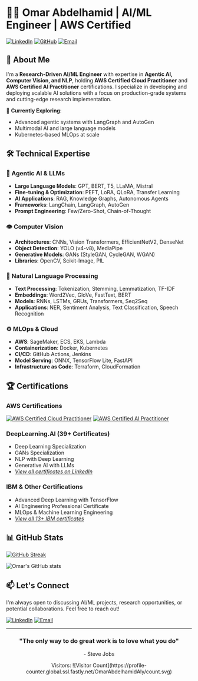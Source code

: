 # 👨‍💻 Omar Abdelhamid | AI/ML Engineer | AWS Certified

[![LinkedIn](https://img.shields.io/badge/LinkedIn-0077B5?style=for-the-badge&logo=linkedin&logoColor=white)](https://www.linkedin.com/in/omar-abdelhamid-204b0618a/)
[![GitHub](https://img.shields.io/badge/GitHub-100000?style=for-the-badge&logo=github&logoColor=white)](https://github.com/OmarAbdelhamidAly)
[![Email](https://img.shields.io/badge/Email-D14836?style=for-the-badge&logo=gmail&logoColor=white)](mailto:omar.yaser.o.1322001@gmail.com)

## 🚀 About Me

I'm a **Research-Driven AI/ML Engineer** with expertise in **Agentic AI, Computer Vision, and NLP**, holding **AWS Certified Cloud Practitioner** and **AWS Certified AI Practitioner** certifications. I specialize in developing and deploying scalable AI solutions with a focus on production-grade systems and cutting-edge research implementation.

🔭 **Currently Exploring**:
- Advanced agentic systems with LangGraph and AutoGen
- Multimodal AI and large language models
- Kubernetes-based MLOps at scale

## 🛠 Technical Expertise

### 🤖 Agentic AI & LLMs
- **Large Language Models**: GPT, BERT, T5, LLaMA, Mistral
- **Fine-tuning & Optimization**: PEFT, LoRA, QLoRA, Transfer Learning
- **AI Applications**: RAG, Knowledge Graphs, Autonomous Agents
- **Frameworks**: LangChain, LangGraph, AutoGen
- **Prompt Engineering**: Few/Zero-Shot, Chain-of-Thought

### 👁️ Computer Vision
- **Architectures**: CNNs, Vision Transformers, EfficientNetV2, DenseNet
- **Object Detection**: YOLO (v4-v8), MediaPipe
- **Generative Models**: GANs (StyleGAN, CycleGAN, WGAN)
- **Libraries**: OpenCV, Scikit-Image, PIL

### 📝 Natural Language Processing
- **Text Processing**: Tokenization, Stemming, Lemmatization, TF-IDF
- **Embeddings**: Word2Vec, GloVe, FastText, BERT
- **Models**: RNNs, LSTMs, GRUs, Transformers, Seq2Seq
- **Applications**: NER, Sentiment Analysis, Text Classification, Speech Recognition

### ⚙️ MLOps & Cloud
- **AWS**: SageMaker, ECS, EKS, Lambda
- **Containerization**: Docker, Kubernetes
- **CI/CD**: GitHub Actions, Jenkins
- **Model Serving**: ONNX, TensorFlow Lite, FastAPI
- **Infrastructure as Code**: Terraform, CloudFormation

## 🏆 Certifications

### AWS Certifications
[![AWS Certified Cloud Practitioner](https://img.shields.io/badge/AWS_Cloud_Practitioner-FF9900?style=flat&logo=amazonaws&logoColor=white)](https://www.credly.com/badges/your-badge-id-here)
[![AWS Certified AI Practitioner](https://img.shields.io/badge/AWS_AI_Practitioner-FF9900?style=flat&logo=amazonaws&logoColor=white)](https://www.credly.com/badges/your-ai-badge-id-here)

### DeepLearning.AI (39+ Certificates)
- Deep Learning Specialization
- GANs Specialization
- NLP with Deep Learning
- Generative AI with LLMs
- *[View all certificates on LinkedIn](https://www.linkedin.com/in/omar-abdelhamid-204b0618a/details/certifications/)*

### IBM & Other Certifications
- Advanced Deep Learning with TensorFlow
- AI Engineering Professional Certificate
- MLOps & Machine Learning Engineering
- *[View all 13+ IBM certificates](https://www.linkedin.com/in/omar-abdelhamid-204b0618a/details/certifications/)*

## 📊 GitHub Stats

[![GitHub Streak](https://streak-stats.demolab.com?user=OmarAbdelhamidAly&theme=dark&hide_border=true&date_format=j%20M%5B%20Y%5D)](https://git.io/streak-stats)

![Omar's GitHub stats](https://github-readme-stats.vercel.app/api?username=OmarAbdelhamidAly&show_icons=true&theme=radical&hide=issues,contribs&count_private=true&include_all_commits=true)

## 📫 Let's Connect

I'm always open to discussing AI/ML projects, research opportunities, or potential collaborations. Feel free to reach out!

[![LinkedIn](https://img.shields.io/badge/Connect-0077B5?style=for-the-badge&logo=linkedin&logoColor=white)](https://www.linkedin.com/in/omar-abdelhamid-204b0618a/)
[![Email](https://img.shields.io/badge/Email-D14836?style=for-the-badge&logo=gmail&logoColor=white)](mailto:omar.yaser.o.1322001@gmail.com)

---

<div align="center">
  <h3>"The only way to do great work is to love what you do"</h3>
  <p>- Steve Jobs</p>
  
  <p>Visitors: ![Visitor Count](https://profile-counter.global.ssl.fastly.net/OmarAbdelhamidAly/count.svg)</p>
</div>
